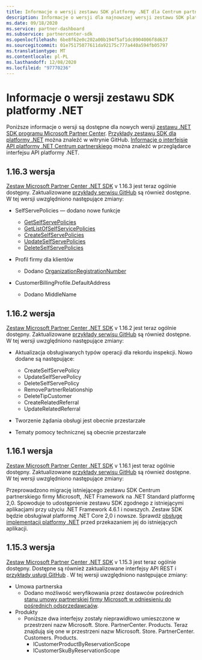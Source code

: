 ```yaml
---
title: Informacje o wersji zestawu SDK platformy .NET dla Centrum partnerskiego
description: Informacje o wersji dla najnowszej wersji zestawu SDK platformy .NET dla usługi Partner Center.
ms.date: 09/18/2020
ms.service: partner-dashboard
ms.subservice: partnercenter-sdk
ms.openlocfilehash: 6be8f62e0c202a00b194f5af1dc8904006f8d637
ms.sourcegitcommit: 01e75175077611da92175c777a440a594fb05797
ms.translationtype: MT
ms.contentlocale: pl-PL
ms.lasthandoff: 12/08/2020
ms.locfileid: "97770236"
---
```

# <a name="net-sdk-release-notes"></a>Informacje o wersji zestawu SDK platformy .NET

Poniższe informacje o wersji są dostępne dla nowych wersji [zestawu .NET SDK programu Microsoft Partner Center](https://www.nuget.org/packages/Microsoft.Store.PartnerCenter). [Przykłady zestawu SDK dla platformy .NET](https://github.com/Microsoft/Partner-Center-DotNet-Samples) można znaleźć w witrynie GitHub. [Informacje o interfejsie API platformy .NET Centrum partnerskiego](/dotnet/api/?view=partnercenter-dotnet-latest&preserve-view=true) można znaleźć w przeglądarce interfejsu API platformy .NET.

## <a name="version-1163"></a>1.16.3 wersja

[Zestaw Microsoft Partner Center .NET SDK](https://www.nuget.org/packages/Microsoft.Store.PartnerCenter/1.16.3) v 1.16.3 jest teraz ogólnie dostępny. Zaktualizowane [przykłady serwisu GitHub](https://github.com/Microsoft/Partner-Center-DotNet-Samples) są również dostępne. W tej wersji uwzględniono następujące zmiany:

* SelfServePolicies — dodano nowe funkcje
  * [GetSelfServePolicies](get-a-self-serve-policy-by-id.md)
  * [GetListOfSelfServicePolicies](get-a-list-of-self-serve-policies.md)
  * [CreateSelfServePolicies](create-a-self-serve-policy.md)
  * [UpdateSelfServePolicies](update-a-self-serve-policy.md)
  * [DeleteSelfServePolicies](delete-a-self-serve-policy.md)

* Profil firmy dla klientów
  * Dodano [OrganizationRegistrationNumber](create-a-customer.md)

* CustomerBillingProfile.DefaultAddress
  * Dodano MiddleName

## <a name="version-1162"></a>1.16.2 wersja

[Zestaw Microsoft Partner Center .NET SDK](https://www.nuget.org/packages/Microsoft.Store.PartnerCenter/1.16.2) v 1.16.2 jest teraz ogólnie dostępny. Zaktualizowane [przykłady serwisu GitHub](https://github.com/Microsoft/Partner-Center-DotNet-Samples) są również dostępne. W tej wersji uwzględniono następujące zmiany:

* Aktualizacja obsługiwanych typów operacji dla rekordu inspekcji. Nowo dodane są następujące:
  * CreateSelfServePolicy
  * UpdateSelfServePolicy
  * DeleteSelfServePolicy
  * RemovePartnerRelationship
  * DeleteTipCustomer
  * CreateRelatedReferral
  * UpdateRelatedReferral

* Tworzenie żądania obsługi jest obecnie przestarzałe
* Tematy pomocy technicznej są obecnie przestarzałe


## <a name="version-1161"></a>1.16.1 wersja

[Zestaw Microsoft Partner Center .NET SDK](https://www.nuget.org/packages/Microsoft.Store.PartnerCenter/1.16.1) v 1.16.1 jest teraz ogólnie dostępny. Zaktualizowane [przykłady serwisu GitHub](https://github.com/Microsoft/Partner-Center-DotNet-Samples) są również dostępne. W tej wersji uwzględniono następujące zmiany:

Przeprowadzono migrację istniejącego zestawu SDK Centrum partnerskiego firmy Microsoft, .NET Framework na .NET Standard platformę 2,0. Spowoduje to udostępnienie zestawu SDK zgodnego z istniejącymi aplikacjami przy użyciu .NET Framework 4.6.1 i nowszych. Zestaw SDK będzie obsługiwał platformę .NET Core 2,0 i nowsze. Sprawdź [obsługę implementacji platformy .NET](/dotnet/standard/net-standard) przed przekazaniem jej do istniejących aplikacji.   


## <a name="version-1153"></a>1.15.3 wersja
[Zestaw Microsoft Partner Center .NET SDK](https://www.nuget.org/packages/Microsoft.Store.PartnerCenter/1.15.3) v 1.15.3 jest teraz ogólnie dostępny. Dostępne są również zaktualizowane interfejsy API REST i [przykłady usługi GitHub](https://github.com/Microsoft/Partner-Center-DotNet-Samples) . W tej wersji uwzględniono następujące zmiany:

* Umowa partnerska
  * Dodano możliwość weryfikowania przez dostawców pośrednich [stanu umowy partnerskiej firmy Microsoft w odniesieniu do pośrednich odsprzedawcaów](verify-indirect-reseller-mpa-status.md).
* Produkty
  * Poniższe dwa interfejsy zostały nieprawidłowo umieszczone w przestrzeni nazw Microsoft. Store. PartnerCenter. Products. Teraz znajdują się one w przestrzeni nazw Microsoft. Store. PartnerCenter. Customers. Products.
    * ICustomerProductByReservationScope
    * ICustomerSkuByReservationScope
